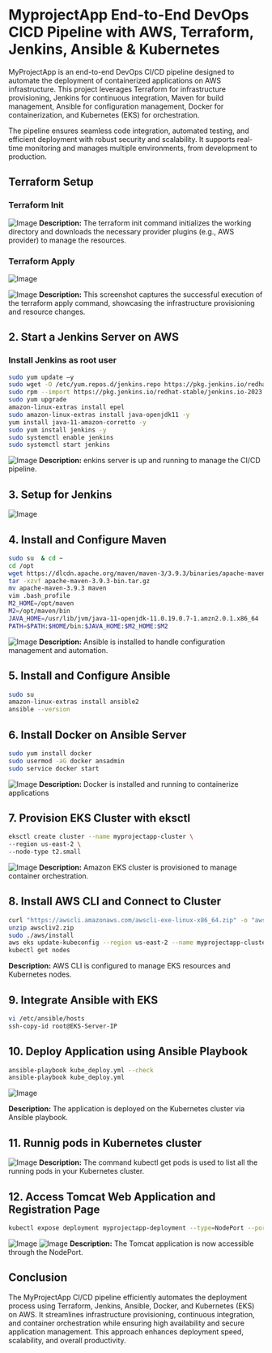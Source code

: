 
#  MyprojectApp End-to-End DevOps CICD Pipeline with AWS, Terraform, Jenkins, Ansible & Kubernetes

MyProjectApp is an end-to-end DevOps CI/CD pipeline designed to automate the deployment of containerized applications on AWS infrastructure. This project leverages Terraform for infrastructure provisioning, Jenkins for continuous integration, Maven for build management, Ansible for configuration management, Docker for containerization, and Kubernetes (EKS) for orchestration.

The pipeline ensures seamless code integration, automated testing, and efficient deployment with robust security and scalability. It supports real-time monitoring and manages multiple environments, from development to production.

## Terraform Setup
### Terraform Init
![Image](https://github.com/user-attachments/assets/bcc6d257-241c-4fdf-a008-f6ccac49bd2c)
**Description:** The terraform init command initializes the working directory and downloads the necessary provider plugins (e.g., AWS provider) to manage the resources.
### Terraform Apply
![Image](https://github.com/user-attachments/assets/0c72cbbd-28c8-4792-a9ad-343c2b9e79ad)

![Image](https://github.com/user-attachments/assets/e0370bff-9d8d-4d1a-aa17-2eb8ecdbf289)
**Description:** This screenshot captures the successful execution of the terraform apply command, showcasing the infrastructure provisioning and resource changes.
## 2. Start a Jenkins Server on AWS
### Install Jenkins as root user
```bash
sudo yum update –y
sudo wget -O /etc/yum.repos.d/jenkins.repo https://pkg.jenkins.io/redhat-stable/jenkins.repo
sudo rpm --import https://pkg.jenkins.io/redhat-stable/jenkins.io-2023.key
sudo yum upgrade
amazon-linux-extras install epel
sudo amazon-linux-extras install java-openjdk11 -y
yum install java-11-amazon-corretto -y
sudo yum install jenkins -y
sudo systemctl enable jenkins
sudo systemctl start jenkins
```
![Image](https://github.com/user-attachments/assets/e40b8d3f-dc48-4cfb-95da-b7b32c7eefcc)
**Description:** enkins server is up and running to manage the CI/CD pipeline.
## 3. Setup for Jenkins
![Image](https://github.com/user-attachments/assets/3da36610-30f0-4088-914e-1a79ac92d393)

## 4. Install and Configure Maven
```bash
sudo su  & cd ~
cd /opt
wget https://dlcdn.apache.org/maven/maven-3/3.9.3/binaries/apache-maven-3.9.3-bin.tar.gz
tar -xzvf apache-maven-3.9.3-bin.tar.gz
mv apache-maven-3.9.3 maven
vim .bash_profile
M2_HOME=/opt/maven
M2=/opt/maven/bin
JAVA_HOME=/usr/lib/jvm/java-11-openjdk-11.0.19.0.7-1.amzn2.0.1.x86_64
PATH=$PATH:$HOME/bin:$JAVA_HOME:$M2_HOME:$M2
```
![Image](https://github.com/user-attachments/assets/5498d7ac-f76b-4394-a903-9035a48a854e)
**Description:** Ansible is installed to handle configuration management and automation.
## 5. Install and Configure Ansible
```bash
sudo su
amazon-linux-extras install ansible2
ansible --version
```
## 6. Install Docker on Ansible Server
```bash
sudo yum install docker
sudo usermod -aG docker ansadmin
sudo service docker start
```
![Image](https://github.com/user-attachments/assets/9580d648-0f3a-4fba-a624-dabd538f6230)
**Description:** Docker is installed and running to containerize applications
## 7. Provision EKS Cluster with eksctl
```bash
eksctl create cluster --name myprojectapp-cluster \
--region us-east-2 \
--node-type t2.small
```
![Image](https://github.com/user-attachments/assets/79f1699a-4b51-40cb-ae18-389ae8f5cbd6)
**Description:** Amazon EKS cluster is provisioned to manage container orchestration.
## 8. Install AWS CLI and Connect to Cluster
``` bash
curl "https://awscli.amazonaws.com/awscli-exe-linux-x86_64.zip" -o "awscliv2.zip"
unzip awscliv2.zip
sudo ./aws/install
aws eks update-kubeconfig --region us-east-2 --name myprojectapp-cluster
kubectl get nodes
```
**Description:** AWS CLI is configured to manage EKS resources and Kubernetes nodes.
## 9. Integrate Ansible with EKS
```bash
vi /etc/ansible/hosts
ssh-copy-id root@EKS-Server-IP
```
## 10. Deploy Application using Ansible Playbook
``` bash
ansible-playbook kube_deploy.yml --check
ansible-playbook kube_deploy.yml
```
![Image](https://github.com/user-attachments/assets/415d4454-1da3-4c17-8318-a1fb6fee9c27)

**Description:** The application is deployed on the Kubernetes cluster via Ansible playbook.
## 11. Runnig pods in Kubernetes cluster
![Image](https://github.com/user-attachments/assets/6596e898-0005-450c-a40e-a9f4fcce6eeb)
**Description:** The command kubectl get pods is used to list all the running pods in your Kubernetes cluster.
## 12. Access Tomcat Web Application and Registration Page
```bash
kubectl expose deployment myprojectapp-deployment --type=NodePort --port=8080
```
![Image](https://github.com/user-attachments/assets/17d9efce-e61a-403d-bfdb-1225040e952a)
![Image](https://github.com/user-attachments/assets/e5e4b3f7-504e-44ef-a3aa-6151f91aeef2)
**Description:** The Tomcat application is now accessible through the NodePort.
## Conclusion
The MyProjectApp CI/CD pipeline efficiently automates the deployment process using Terraform, Jenkins, Ansible, Docker, and Kubernetes (EKS) on AWS. It streamlines infrastructure provisioning, continuous integration, and container orchestration while ensuring high availability and secure application management. This approach enhances deployment speed, scalability, and overall productivity.









